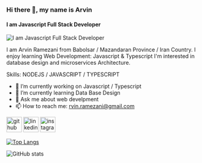 ### Hi there 👋, my name is Arvin
#### I am Javascript Full Stack Developer
![I am Javascript Full Stack Developer](https://media-exp1.licdn.com/dms/image/C4D16AQHHLgcpuGOtTQ/profile-displaybackgroundimage-shrink_350_1400/0/1639220606856?e=1652313600&v=beta&t=1lZeGGCqCvZX73iT_MhSTdA9DxKJOFFImx0rD5bhHdQ)

I am Arvin Ramezani from Babolsar / Mazandaran Province / Iran Country.
I enjoy learning Web Development: Javascript & Typescript
I'm interested in database design and microservices Architecture.

Skills: NODEJS / JAVASCRIPT / TYPESCRIPT

- 🔭 I’m currently working on Javascript / Typescript 
- 🌱 I’m currently learning Data Base Design  
- 💬 Ask me about web develpment 
- 📫 How to reach me: rvin.ramezani@gmail.com 


[<img src='https://cdn.jsdelivr.net/npm/simple-icons@3.0.1/icons/github.svg' alt='github' height='40'>](https://github.com/https://github.com/)  [<img src='https://cdn.jsdelivr.net/npm/simple-icons@3.0.1/icons/linkedin.svg' alt='linkedin' height='40'>](https://www.linkedin.com/in/https://www.linkedin.com/in/arvin-ramezani//)  [<img src='https://cdn.jsdelivr.net/npm/simple-icons@3.0.1/icons/instagram.svg' alt='instagram' height='40'>](https://www.instagram.com/https://www.instagram.com/im.arvin___//)  

[![Top Langs](https://github-readme-stats.vercel.app/api/top-langs/?username=https://github.com/)](https://github.com/anuraghazra/github-readme-stats)

![GitHub stats](https://github-readme-stats.vercel.app/api?username=https://github.com/&show_icons=true)  

